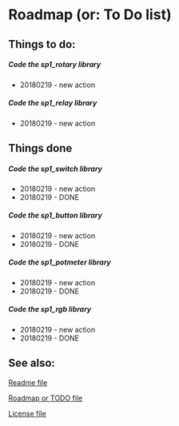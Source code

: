 # Roadmap (or: To Do list)

## Things to do:

##### Code the **sp1_rotary** library
- 20180219 - new action

##### Code the **sp1_relay** library
- 20180219 - new action

## Things done

##### Code the **sp1_switch** library
- 20180219 - new action
- 20180219 - DONE

##### Code the **sp1_button** library
- 20180219 - new action
- 20180219 - DONE

##### Code the **sp1_potmeter** library
- 20180219 - new action
- 20180219 - DONE

##### Code the **sp1_rgb** library
- 20180219 - new action
- 20180219 - DONE



## See also:

[Readme file](./README.md)

[Roadmap or TODO file](./TODO.md)

[License file](./LICENSE)
